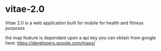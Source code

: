 # vitae-2.0
Vitae 2.0 is a web application built for mobile for health and fitness purposes

the map feature is dependant upon a api key you can obtain from google here: https://developers.google.com/maps/

